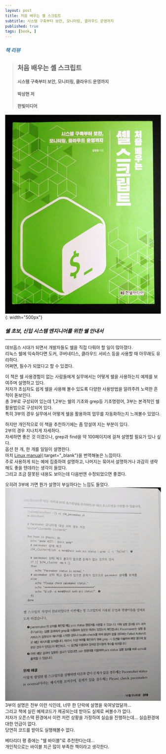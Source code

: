 ```yaml
---
layout: post
title: 처음 배우는 셸 스크립트
subtitle: 시스템 구축부터 보안, 모니터링, 클라우드 운영까지
published: true
tags: [book, ]
---
```


### <span style="color:#337ab7;">***책 리뷰***</span>
>## **처음 배우는 셸 스크립트**
>#### 시스템 구축부터 보안, 모니터링, 클라우드 운영까지
>#### 박상현 저
>#### 한빛미디어  

![처음 배우는 셸 스크립트](../img/2021-03-12-처음%20배우는%20셸%20스크립트/cover.jpg){: width="500px"}
### ***쉘 초보, 신입 시스템 엔지니어를 위한 쉘 안내서***

---
  
  
데브옵스 시대가 되면서 개발자들도 쉘을 직접 다뤄야 할 일이 많아졌다.  
리눅스 쉘에 익숙하다면 도커, 쿠버네티스, 클라우드 서비스 등을 사용할 때 아무래도 유리하다.  
어쩌면, 필수가 되었다고 할 수 있겠다.  

이 책은 쉘 사용경험이 없는 사람들에게 실무에서는 어떻게 쉘을 사용하는지 예제를 보여주며 설명하고 있다.  
저자가 초심자도 쉽게 쉘을 사용해 볼수 있도록 다양한 사용방법을 알려주려 노력한 흔적이 돋보인다.  
총 3부로 구성되어 있는데 1,2부는 쉘의 기초와 grep등 기초명령어, 3부는 본격적인 쉘 활용법으로 구성되어 있다.  
특히 3부의 경우 실무에서 어떻게 쉘을 활용하여 업무를 자동화하는지 느껴볼수 있었다.  

하지만 개인적으로 이 책을 추천하기에는 좀  망설여 지는 부분이 있다.  
2부의 경우 지나치게 자세하다.  
자세하면 좋은 것 이겠으나, grep과 find을 약 100페이지에 걸쳐 설명할 필요가 있나 싶다.  
옵션 한 개, 한 개를 일일이 설명한다.  
마치 [Linux manual](https://man7.org/linux/man-pages/man1/grep.1p.html){:target="_blank"}을 번역해놓은 느낌이다.    
주로 사용하게 되는 예에 집중하여 설명하고, 나머지는 묶어서 설명하거나 과감히 생략해도 좋을 텐데라는 생각이 들었다.  
그리고 조금 잘못된 내용도 보이는데 다음번엔 수정되었으면 좋겠다.  

오히려 3부에 가면 뭔가 설명이 부실하다는 느낌도 들었다.  
![3장예시](../img/2021-03-12-처음%20배우는%20셸%20스크립트/1.jpg)  
3부의 설명은 전부 이런 식인데, 너무 한 단락에 설명을 욱여넣었달까...  
그리고 책에 실린 예제코드가 제공되는데 받아도 실제로 써볼수가 없다.  
저자가 오픈스택 환경에서 이런 저런 상황을 가정하여 실습을 진행하는데... 실습환경에 대한 언급이 없다.  
당연히 코드를 받아도 실행해볼수 없다.  

베타리더 평 중에는 "쉘 바이블"로 추천한다는데...  
개인적으로는 바이블 치곤 많이 부족한 책이라고 생각한다.  
